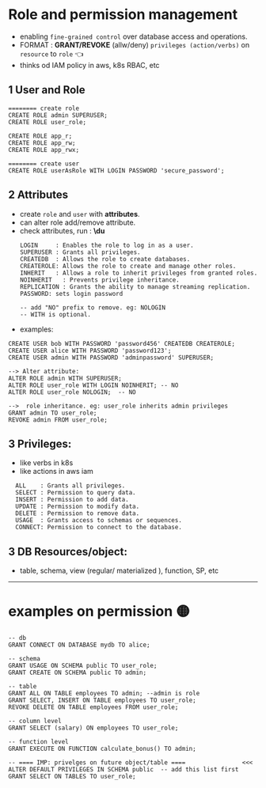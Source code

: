 # Role and permission management
- enabling `fine-grained control` over database access and operations.
- FORMAT : **GRANT/REVOKE** (allw/deny) `privileges (action/verbs)` on `resource` to `role` :point_left:
- thinks od IAM policy in aws, k8s RBAC, etc

## 1 User and Role
```
======== create role
CREATE ROLE admin SUPERUSER;
CREATE ROLE user_role;

CREATE ROLE app_r;
CREATE ROLE app_rw;
CREATE ROLE app_rwx;
```
```
======== create user
CREATE ROLE userAsRole WITH LOGIN PASSWORD 'secure_password'; 

```
## 2 **Attributes**
- create `role` and `user` with **attributes**. 
- can alter role add/remove attribute.
- check attributes, run : **\du**
    ```
    LOGIN     : Enables the role to log in as a user.
    SUPERUSER : Grants all privileges.
    CREATEDB  : Allows the role to create databases.
    CREATEROLE: Allows the role to create and manage other roles.
    INHERIT   : Allows a role to inherit privileges from granted roles.
    NOINHERIT   : Prevents privilege inheritance.
    REPLICATION : Grants the ability to manage streaming replication.
    PASSWORD: sets login password
    
    -- add "NO" prefix to remove. eg: NOLOGIN 
    -- WITH is optional.
    ```
- examples:

```
CREATE USER bob WITH PASSWORD 'password456' CREATEDB CREATEROLE;
CREATE USER alice WITH PASSWORD 'password123';
CREATE USER admin WITH PASSWORD 'adminpassword' SUPERUSER;

--> Alter attribute:
ALTER ROLE admin WITH SUPERUSER;
ALTER ROLE user_role WITH LOGIN NOINHERIT; -- NO
ALTER ROLE user_role NOLOGIN;  -- NO

-->  role inheritance. eg: user_role inherits admin privileges
GRANT admin TO user_role; 
REVOKE admin FROM user_role;

```
## 3 **Privileges**: 
- like verbs in k8s 
- like actions in aws iam
```
  ALL    : Grants all privileges.
  SELECT : Permission to query data.
  INSERT : Permission to add data.
  UPDATE : Permission to modify data.
  DELETE : Permission to remove data.
  USAGE  : Grants access to schemas or sequences.
  CONNECT: Permission to connect to the database.
```
## 3 **DB Resources/object**: 
- table, schema, view (regular/ materialized ), function, SP, etc
---
# examples on permission :yellow_circle:
```
-- db
GRANT CONNECT ON DATABASE mydb TO alice;

-- schema
GRANT USAGE ON SCHEMA public TO user_role;
GRANT CREATE ON SCHEMA public TO admin;

-- table
GRANT ALL ON TABLE employees TO admin; --admin is role
GRANT SELECT, INSERT ON TABLE employees TO user_role;
REVOKE DELETE ON TABLE employees FROM user_role;

-- column level
GRANT SELECT (salary) ON employees TO user_role;

-- function level
GRANT EXECUTE ON FUNCTION calculate_bonus() TO admin;

-- ==== IMP: privelges on future object/table ====                <<< 
ALTER DEFAULT PRIVILEGES IN SCHEMA public  -- add this list first
GRANT SELECT ON TABLES TO user_role;

```
